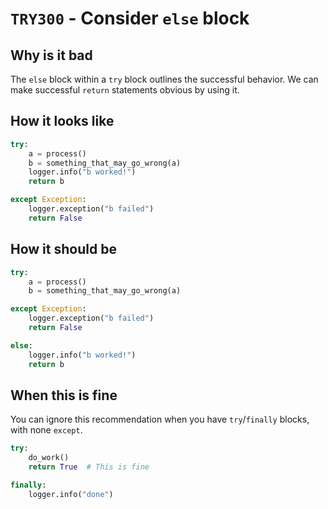 # `TRY300` - Consider `else` block

## Why is it bad

The `else` block within a `try` block outlines the successful behavior.
We can make successful `return` statements obvious by using it.

## How it looks like

```py
try:
    a = process()
    b = something_that_may_go_wrong(a)
    logger.info("b worked!")
    return b

except Exception:
    logger.exception("b failed")
    return False
```

## How it should be

```py
try:
    a = process()
    b = something_that_may_go_wrong(a)

except Exception:
    logger.exception("b failed")
    return False

else:
    logger.info("b worked!")
    return b
```

## When this is fine

You can ignore this recommendation when you have `try`/`finally` blocks, with none `except`.

```py
try:
    do_work()
    return True  # This is fine

finally:
    logger.info("done")
```
